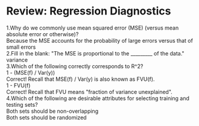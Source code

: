 # Review: Regression Diagnostics
1.Why do we commonly use mean squared error (MSE) (versus mean absolute error or otherwise)?  
Because the MSE accounts for the probability of large errors versus that of small errors  
2.F​ill in the blank: "The MSE is proportional to the _________ of the data."  
v​ariance  
3.Which of the following correctly corresponds to R^2?  
1 - (MSE(f) / Var(y))  
C​orrect! Recall that MSE(f) / Var(y) is also known as FVU(f).  
1​ - FVU(f)  
C​orrect! Recall that FVU means "fraction of variance unexplained".  
4.W​hich of the following are desirable attributes for selecting training and testing sets?  
Both sets should be n​on-overlapping  
Both sets should be r​andomized  
